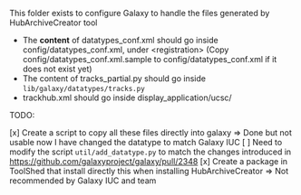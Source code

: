 This folder exists to configure Galaxy to handle the files generated by HubArchiveCreator tool

* The **content** of datatypes_conf.xml should go inside config/datatypes_conf.xml, under \<registration\> (Copy config/datatypes_conf.xml.sample to config/datatypes_conf.xml if it does not exist yet)
* The content of tracks_partial.py should go inside `lib/galaxy/datatypes/tracks.py`
* trackhub.xml should go inside display_application/ucsc/


TODO:

[x] Create a script to copy all these files directly into galaxy => Done but not usable now I have changed the datatype to match Galaxy IUC
[  ] Need to modify the script `util/add_datatype.py` to match the changes introduced in https://github.com/galaxyproject/galaxy/pull/2348
[x] Create a package in ToolShed that install directly this when installing HubArchiveCreator => Not recommended by Galaxy IUC and team
